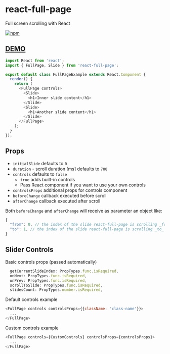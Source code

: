 # react-full-page
Full screen scrolling with React

[![npm](https://img.shields.io/npm/v/react-full-page.svg)](https://www.npmjs.com/package/react-full-page)

## [DEMO](http://zwug.github.io/react-full-page/)

```js
import React from 'react';
import { FullPage, Slide } from 'react-full-page';

export default class FullPageExample extends React.Component {
  render() {
    return (
      <FullPage controls>
        <Slide>
          <h1>Inner slide content</h1>
        </Slide>
        <Slide>
          <h1>Another slide content</h1>
        </Slide>
      </FullPage>
    );
  }
});
```

## Props

* `initialSlide` defaults to `0`
* `duration` - scroll duration [ms] defaults to `700`
* `controls` defaults to `false`
  * `true` adds built-in controls
  * Pass React component if you want to use your own controls
* `controlsProps` additional props for controls component
* `beforeChange` callback executed before scroll
* `afterChange` callback executed after scroll

Both `beforeChange` and `afterChange` will receive as parameter an object like:

```js
{
  "from": 0, // the index of the slide react-full-page is scrolling _from_
  "to": 1, // the index of the slide react-full-page is scrolling _to_
}
```

## Slider Controls

Basic controls props (passed automatically)
```js
  getCurrentSlideIndex: PropTypes.func.isRequired,
  onNext: PropTypes.func.isRequired,
  onPrev: PropTypes.func.isRequired,
  scrollToSlide: PropTypes.func.isRequired,
  slidesCount: PropTypes.number.isRequired,
```
Default controls example
```js
<FullPage controls controlsProps={{className: 'class-name'}}>
  ...
</FullPage>
```

Custom controls example
```js
<FullPage controls={CustomControls} controlsProps={controlsProps}>
  ...
</FullPage>
```
